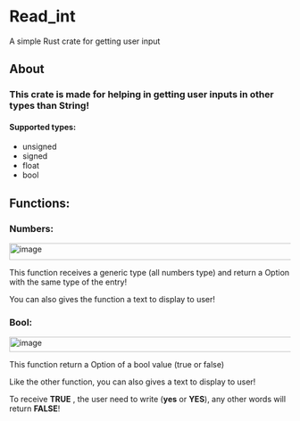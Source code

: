 # Read_int
A simple Rust crate for getting user input

## About
### This crate is made for helping in getting user inputs in other types than String!
#### Supported types:
- unsigned
- signed
- float
- bool

## Functions:

### Numbers: 
<img width="775" height="30" alt="image" src="https://github.com/user-attachments/assets/0d3e4907-5921-4285-90cf-aecba0173c3d" />

This function receives a generic type (all numbers type) and return a Option with the same type of the entry!

You can also gives the function a text to display to user!

### Bool:
<img width="565" height="27" alt="image" src="https://github.com/user-attachments/assets/acd51a73-103e-42cf-9db0-e5c3e6c1cfc4" />

This function return a Option of a bool value (true or false)

Like the other function, you can also gives a text to display to user!

To receive **TRUE** , the user need to write (**yes** or **YES**), any other words will return **FALSE**!
